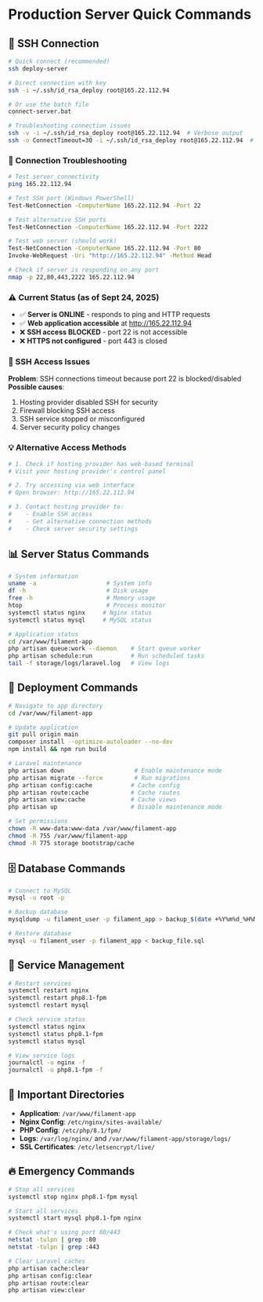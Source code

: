 # Production Server Quick Commands

## 🔐 SSH Connection
```bash
# Quick connect (recommended)
ssh deploy-server

# Direct connection with key
ssh -i ~/.ssh/id_rsa_deploy root@165.22.112.94

# Or use the batch file
connect-server.bat

# Troubleshooting connection issues
ssh -v -i ~/.ssh/id_rsa_deploy root@165.22.112.94  # Verbose output
ssh -o ConnectTimeout=30 -i ~/.ssh/id_rsa_deploy root@165.22.112.94  # Longer timeout
```

### 🔧 Connection Troubleshooting
```bash
# Test server connectivity
ping 165.22.112.94

# Test SSH port (Windows PowerShell)
Test-NetConnection -ComputerName 165.22.112.94 -Port 22

# Test alternative SSH ports
Test-NetConnection -ComputerName 165.22.112.94 -Port 2222

# Test web server (should work)
Test-NetConnection -ComputerName 165.22.112.94 -Port 80
Invoke-WebRequest -Uri "http://165.22.112.94" -Method Head

# Check if server is responding on any port
nmap -p 22,80,443,2222 165.22.112.94
```

### ⚠️ Current Status (as of Sept 24, 2025)
- ✅ **Server is ONLINE** - responds to ping and HTTP requests
- ✅ **Web application accessible** at http://165.22.112.94
- ❌ **SSH access BLOCKED** - port 22 is not accessible
- ❌ **HTTPS not configured** - port 443 is closed

### 🚨 SSH Access Issues
**Problem**: SSH connections timeout because port 22 is blocked/disabled
**Possible causes**:
1. Hosting provider disabled SSH for security
2. Firewall blocking SSH access
3. SSH service stopped or misconfigured
4. Server security policy changes

### 💡 Alternative Access Methods
```bash
# 1. Check if hosting provider has web-based terminal
# Visit your hosting provider's control panel

# 2. Try accessing via web interface
# Open browser: http://165.22.112.94

# 3. Contact hosting provider to:
#    - Enable SSH access
#    - Get alternative connection methods
#    - Check server security settings
```

## 📊 Server Status Commands
```bash
# System information
uname -a                    # System info
df -h                       # Disk usage
free -h                     # Memory usage
htop                        # Process monitor
systemctl status nginx     # Nginx status
systemctl status mysql     # MySQL status

# Application status
cd /var/www/filament-app
php artisan queue:work --daemon    # Start queue worker
php artisan schedule:run           # Run scheduled tasks
tail -f storage/logs/laravel.log   # View logs
```

## 🚀 Deployment Commands
```bash
# Navigate to app directory
cd /var/www/filament-app

# Update application
git pull origin main
composer install --optimize-autoloader --no-dev
npm install && npm run build

# Laravel maintenance
php artisan down                    # Enable maintenance mode
php artisan migrate --force         # Run migrations
php artisan config:cache           # Cache config
php artisan route:cache            # Cache routes
php artisan view:cache             # Cache views
php artisan up                     # Disable maintenance mode

# Set permissions
chown -R www-data:www-data /var/www/filament-app
chmod -R 755 /var/www/filament-app
chmod -R 775 storage bootstrap/cache
```

## 🗄️ Database Commands
```bash
# Connect to MySQL
mysql -u root -p

# Backup database
mysqldump -u filament_user -p filament_app > backup_$(date +%Y%m%d_%H%M%S).sql

# Restore database
mysql -u filament_user -p filament_app < backup_file.sql
```

## 🔧 Service Management
```bash
# Restart services
systemctl restart nginx
systemctl restart php8.1-fpm
systemctl restart mysql

# Check service status
systemctl status nginx
systemctl status php8.1-fpm
systemctl status mysql

# View service logs
journalctl -u nginx -f
journalctl -u php8.1-fpm -f
```

## 📁 Important Directories
- **Application**: `/var/www/filament-app`
- **Nginx Config**: `/etc/nginx/sites-available/`
- **PHP Config**: `/etc/php/8.1/fpm/`
- **Logs**: `/var/log/nginx/` and `/var/www/filament-app/storage/logs/`
- **SSL Certificates**: `/etc/letsencrypt/live/`

## 🔥 Emergency Commands
```bash
# Stop all services
systemctl stop nginx php8.1-fpm mysql

# Start all services
systemctl start mysql php8.1-fpm nginx

# Check what's using port 80/443
netstat -tulpn | grep :80
netstat -tulpn | grep :443

# Clear Laravel caches
php artisan cache:clear
php artisan config:clear
php artisan route:clear
php artisan view:clear
```